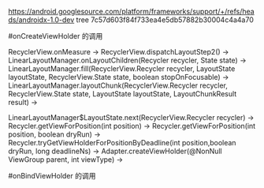 
https://android.googlesource.com/platform/frameworks/support/+/refs/heads/androidx-1.0-dev 
tree	7c57d603f84f733ea4e5db57882b30004c4a4a70


#onCreateViewHolder 的调用

RecyclerView.onMeasure ->
RecyclerView.dispatchLayoutStep2() ->
LinearLayoutManager.onLayoutChildren(Recycler recycler, State state) ->
LinearLayoutManager.fill(RecyclerView.Recycler recycler, LayoutState layoutState,
                                    RecyclerView.State state, boolean stopOnFocusable) ->
LinearLayoutManager.layoutChunk(RecyclerView.Recycler recycler, RecyclerView.State state,
                                           LayoutState layoutState, LayoutChunkResult result) ->
                                           
LinearLayoutManager$LayoutState.next(RecyclerView.Recycler recycler) ->
Recycler.getViewForPosition(int position)  ->
Recycler.getViewForPosition(int position, boolean dryRun) ->
Recycler.tryGetViewHolderForPositionByDeadline(int position,boolean dryRun, long deadlineNs)  ->
Adapter.createViewHolder(@NonNull ViewGroup parent, int viewType)  ->

#onBindViewHolder 的调用

